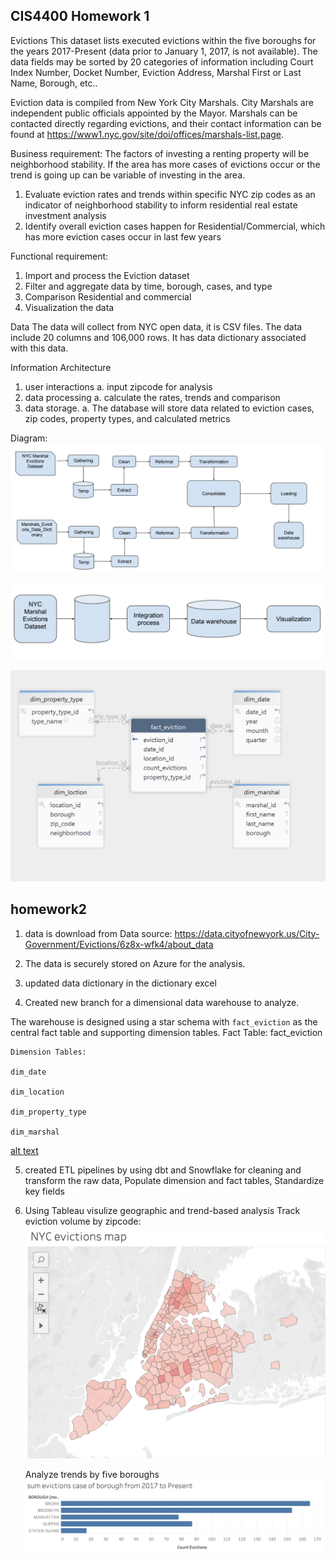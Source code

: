 ## CIS4400 Homework 1 

Evictions
This dataset lists executed evictions within the five boroughs for the years 2017-Present (data prior to January 1, 2017, is not available). The data fields may be sorted by 20 categories of information including Court Index Number, Docket Number, Eviction Address, Marshal First or Last Name, Borough, etc..

Eviction data is compiled from New York City Marshals. City Marshals are independent public officials appointed by the Mayor. Marshals can be contacted directly regarding evictions, and their contact information can be found at https://www1.nyc.gov/site/doi/offices/marshals-list.page.

Business requirement: 
The factors of investing a renting property will be neighborhood stability. If the area has more cases of evictions occur or the trend is going up can be variable of investing in the area. 
1.	Evaluate eviction rates and trends within specific NYC zip codes as an indicator of neighborhood stability to inform residential real estate investment analysis
2.	Identify overall eviction cases happen for Residential/Commercial, which has more eviction cases occur in last few years

Functional requirement: 
1.	Import and process the Eviction dataset 
2.	Filter and aggregate data by time, borough, cases, and type
3.	Comparison Residential and commercial
4.	Visualization the data 


Data 
	The data will collect from NYC open data, it is CSV files. The data include 20 columns and 106,000 rows. It has data dictionary associated with this data. 


Information Architecture
1.	user interactions
a.	input zipcode for analysis 
2.	data processing
a.	calculate the rates, trends and comparison
3.	data storage.
a.	The database will store data related to eviction cases, zip codes, property types, and calculated metrics

Diagram: 
![alt text](docs/diagram/IA.png)

![alt text](docs/diagram/DA.png)

![alt text](<docs/Dimensional Modeling.png>)




## homework2 
1. data is download from Data source: 
https://data.cityofnewyork.us/City-Government/Evictions/6z8x-wfk4/about_data 

2. The data is securely stored on Azure  for the analysis.

3. updated data dictionary in the dictionary excel

4. Created new branch for a dimensional data warehouse to analyze.

 The warehouse is designed using a star schema with `fact_eviction` as the central fact table and supporting dimension tables.
Fact Table: fact_eviction

	Dimension Tables:

	dim_date

	dim_location

	dim_property_type

	dim_marshal

[alt text](<docs/Dimensional Modeling.png>)
	
5. created ETL pipelines by using dbt and Snowflake for 
 cleaning and transform the raw data, 
 Populate dimension and fact tables, 
 Standardize key fields 

6. Using Tableau visulize geographic and trend-based analysis
	Track eviction volume by zipcode:
	![alt text](<docs/NYC's eviction map.png>)


	Analyze trends by five boroughs  
	![alt text](<docs/boro eviction.png>)

	

	